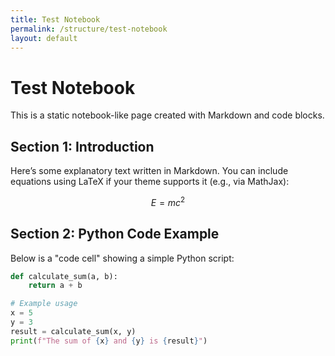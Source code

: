 ```yaml
---
title: Test Notebook
permalink: /structure/test-notebook
layout: default
---
```


# Test Notebook

This is a static notebook-like page created with Markdown and code blocks.

## Section 1: Introduction
Here’s some explanatory text written in Markdown. You can include equations using LaTeX if your theme supports it (e.g., via MathJax):

$$ E = mc^2 $$

## Section 2: Python Code Example
Below is a "code cell" showing a simple Python script:

```python
def calculate_sum(a, b):
    return a + b

# Example usage
x = 5
y = 3
result = calculate_sum(x, y)
print(f"The sum of {x} and {y} is {result}")
```

